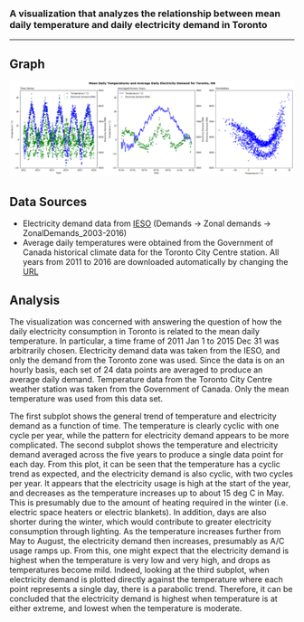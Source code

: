 ### A visualization that analyzes the relationship between mean daily temperature and daily electricity demand in Toronto
***
## Graph
![graph](graph.png)

## Data Sources
* Electricity demand data from [IESO](http://www.ieso.ca/en/power-data/data-directory) (Demands -> Zonal demands -> ZonalDemands_2003-2016)
* Average daily temperatures were obtained from the Government of Canada historical climate data for the Toronto City Centre station. All years from 2011 to 2016 are downloaded automatically by changing the [URL](http://climate.weather.gc.ca/climate_data/bulk_data_e.html?format=csv&stationID=48549&Year=2016&Month=3&Day=14&timeframe=2&submit=Download+Data)

## Analysis
The visualization was concerned with answering the question of how the daily electricity consumption in Toronto is related to the mean daily temperature. In particular, a time frame of 2011 Jan 1 to 2015 Dec 31 was arbitrarily chosen. Electricity demand data was taken from the IESO, and only the demand from the Toronto zone was used. Since the data is on an hourly basis, each set of 24 data points are averaged to produce an average daily demand. Temperature data from the Toronto City Centre weather station was taken from the Government of Canada. Only the mean temperature was used from this data set.

The first subplot shows the general trend of temperature and electricity demand as a function of time. The temperature is clearly cyclic with one cycle per year, while the pattern for electricity demand appears to be more complicated. The second subplot shows the temperature and electricity demand averaged across the five years to produce a single data point for each day. From this plot, it can be seen that the temperature has a cyclic trend as expected, and the electricity demand is also cyclic, with two cycles per year. It appears that the electricity usage is high at the start of the year, and decreases as the temperature increases up to about 15 deg C in May. This is presumably due to the amount of heating required in the winter (i.e. electric space heaters or electric blankets). In addition, days are also shorter during the winter, which would contribute to greater electricity consumption through lighting. As the temperature increases further from May to August, the electricity demand then increases, presumably as A/C usage ramps up. From this, one might expect that the electricity demand is highest when the temperature is very low and very high, and drops as temperatures become mild. Indeed, looking at the third subplot, when electricity demand is plotted directly against the temperature where each point represents a single day, there is a parabolic trend. Therefore, it can be concluded that the electricity demand is highest when temperature is at either extreme, and lowest when the temperature is moderate.
